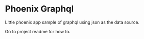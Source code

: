 # Phoenix Graphql

Little phoenix app sample of graphql using json as the data source.

Go to project readme for how to.
